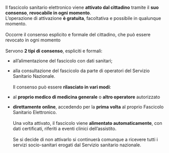 Il fascicolo sanitario elettronico viene **attivato dal cittadino** tramite il **suo consenso**, **revocabile in ogni momento**. <br>L’operazione di attivazione **è gratuita**, facoltativa e possibile in qualunque momento.
<br><br>
Occorre il consenso esplicito e formale del cittadino, che può essere revocato in ogni momento
<br><br>
Servono **2 tipi di consenso**,  espliciti e formali:
 - all’alimentazione del fascicolo con dati sanitari;
 - alla consultazione del fascicolo da parte di operatori del Servizio Sanitario Nazionale.
<br><br>
Il consenso può essere **rilasciato in vari modi**:

-	al **proprio medico di medicina generale** o **altro operatore** autorizzato
-	**direttamente online**, accedendo per la **prima volta** al proprio Fascicolo Sanitario Elettronico.
<br><br>
Una volta attivato, il fascicolo viene **alimentato automaticamente**, con dati certificati, riferiti a eventi clinici dell’assistito.
<br><br>
Se si decide di non attivarlo si continuerà comunque a ricevere tutti i servizi socio-sanitari erogati dal Servizio sanitario nazionale.
